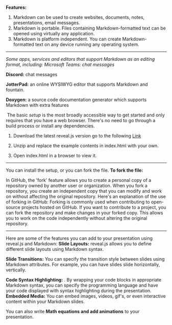 **Features:**
1. Markdown can be used to create websites, documents, notes, presentations, email messages.
2. Markdown is portable. Files containing Markdown-formatted text can be opened using virtually any application. 
3. Markdown is platform independent. You can create Markdown-formatted text on any device running any operating system.



---




*Some apps, services and editors that support Markdown as an editing format, including:
Microsoft Teams: chat messages*

**Discord:** chat messages

**JotterPad:** an online WYSIWYG editor that supports Markdown and fountain.

**Doxygen:** a source code documentation generator which supports Markdown with extra features




 The basic *setup* is the most broadly accessible way to get started and only requires that you have a web browser. There's no need to go through a build process or install any dependencies.
1. Download the latest reveal.js version go to the following [Link](https://revealjs.com/installation/)

2. Unzip and replace the example contents in index.html with your own.

3. Open index.html in a browser to view it.
  
  
  
---

  
You can install the setup, or you can fork the file.
**To fork the file:**

In GitHub, the 'fork' feature allows you to create a personal copy of a repository owned by another user or organization. When you fork a repository, you create an independent copy that you can modify and work on without affecting the original repository. Here's an explanation of the use of forking in GitHub:
 Forking is commonly used when contributing to open-source projects hosted on GitHub. If you want to contribute to a project, you can fork the repository and make changes in your forked copy. This allows you to work on the code independently without altering the original repository.

---


 Here are some of the features you can add to your presentation using reveal.js and Markdown:
**Slide Layouts:** reveal.js allows you to define different slide layouts using Markdown syntax.

**Slide Transitions:** You can specify the transition style between slides using Markdown attributes. For example, you can have slides slide horizontally, vertically.

**Code Syntax Highlighting:** . By wrapping your code blocks in appropriate Markdown syntax, you can specify the programming language and have your code displayed with syntax highlighting during the presentation.
**Embedded Media:** You can embed images, videos, gif's, or even interactive content within your Markdown slides. 

You can also write **Math equations and add animations** to your presentation.
